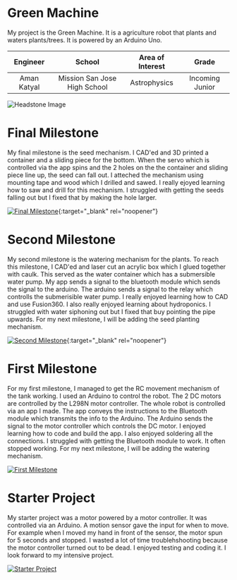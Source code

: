 ﻿# Green Machine
My project is the Green Machine. It is a agriculture robot that plants and waters plants/trees. It is powered by an Arduino Uno.

| **Engineer** | **School** | **Area of Interest** | **Grade** |
|:--:|:--:|:--:|:--:|
| Aman Katyal | Mission San Jose High School | Astrophysics | Incoming Junior

![Headstone Image](https://lh3.googleusercontent.com/pw/AM-JKLUqwVLOwE-zGW1dLj1Zd_YprCihRz79k14BO8IZSeNU0Xv3QyP-AYmYYFAGavOWbZFLfWW_Ch1vuwSSC7tnXMcrkfqObiM-XP-6RiC-9Tz93Tfqh81yK4Ih5DoT3l1ufrtY455UdwnAC6lQ62roXW9z=w699-h931-no?authuser=0)

# Final Milestone
My final milestone is the seed mechanism. I CAD'ed and 3D printed a container and a sliding piece for the bottom. When the servo which is controlled via the app spins and  the 2 holes on the the container and sliding piece line up, the seed can fall out. I atteched the mechanism using mounting tape and wood which I drilled and sawed. I really ejoyed learning how to saw and drill for this mechanism. I struggled with getting the seeds falling out but I fixed that by making the hole larger. 

[![Final Milestone](https://res.cloudinary.com/marcomontalbano/image/upload/v1612573869/video_to_markdown/images/youtube--F7M7imOVGug-c05b58ac6eb4c4700831b2b3070cd403.jpg )](https://www.youtube.com/watch?v=F7M7imOVGug&feature=emb_logo "Final Milestone"){:target="_blank" rel="noopener"}

# Second Milestone
My second milestone is the watering mechanism for the plants. To reach this milestone, I CAD'ed and laser cut an acrylic box which I glued together with caulk. This served as the water container which has a submersible water pump. My app sends a signal to the bluetooth module which sends the signal to the arduino. The arduino sends a signal to the relay which controlls the submerisible water pump. I really enjoyed learning how to CAD and use Fusion360. I also really enjoyed learning about hydroponics. I struggled with water siphoning out but I fixed that buy pointing the pipe upwards. For my next milestone, I will be adding the seed planting mechanism. 


[![Second Milestone](https://img.youtube.com/vi/VPIVSs_u_t4/maxresdefault.jpg)](https://www.youtube.com/watch?v=VPIVSs_u_t4&t=17s "Second Milestone"){:target="_blank" rel="noopener"}
# First Milestone
  

 For my first milestone, I managed to get the RC movement mechanism of the tank working. I used an Arduino to control the robot. The 2 DC motors are controlled by the L298N motor controller. The whole robot is controlled via an app I made. The app conveys the instructions to the Bluetooth module which transmits the info to the Arduino. The Arduino sends the signal to the motor controller which controls the DC motor. I enjoyed learning how to code and build the app. I also enjoyed soldering all the connections. I struggled with getting the Bluetooth module to work. It often stopped working. For my next milestone, I will be adding the watering mechanism.


[![First Milestone](https://img.youtube.com/vi/d7-dR8qXSpk/maxresdefault.jpg)](https://www.youtube.com/watch?v=d7-dR8qXSpk "First Milestone")


# Starter Project
  

My starter project was a motor powered by a motor controller. It was controlled via an Arduino. A motion sensor gave the input for when to move. For example when I moved my hand in front of the sensor, the motor spun for 5 seconds and stopped. I wasted a lot of time troublehshooting because the motor controller turned out to be dead. I enjoyed testing and coding it. I look forward to my intensive project.

[![Starter Project](https://i3.ytimg.com/vi/lcGB89pQ1Dg/hqdefault.jpg)](https://www.youtube.com/watch?v=lcGB89pQ1Dg "Starter Project")
